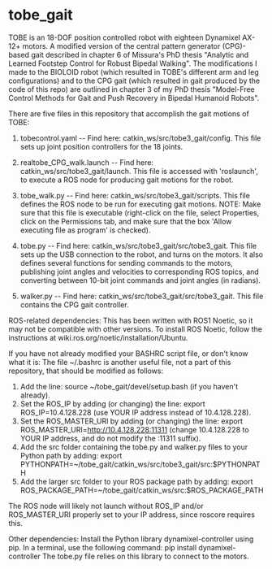 # tobe_gait

TOBE is an 18-DOF position controlled robot with eighteen Dynamixel AX-12+ motors. A modified version of the central pattern generator (CPG)-based gait described in chapter 6 of Missura's PhD thesis "Analytic and Learned Footstep Control for Robust Bipedal Walking". The modifications I made to the BIOLOID robot (which resulted in TOBE's different arm and leg configurations) and to the CPG gait (which resulted in gait produced by the code of this repo) are outlined in chapter 3 of my PhD thesis "Model-Free Control Methods for Gait and Push Recovery in Bipedal Humanoid Robots". 

There are five files in this repository that accomplish the gait motions of TOBE:
1. tobecontrol.yaml -- Find here: catkin_ws/src/tobe3_gait/config. This file sets up joint position controllers for the 18 joints.

2. realtobe_CPG_walk.launch -- Find here: catkin_ws/src/tobe3_gait/launch. This file is accessed with 'roslaunch', to execute a ROS node for producing gait motions for the robot.

3. tobe_walk.py -- Find here: catkin_ws/src/tobe3_gait/scripts. This file defines the ROS node to be run for executing gait motions. NOTE: Make sure that this file is executable (right-click on the file, select Properties, click on the Permissions tab, and make sure that the box 'Allow executing file as program' is checked).

4. tobe.py -- Find here: catkin_ws/src/tobe3_gait/src/tobe3_gait. This file sets up the USB connection to the robot, and turns on the motors. It also defines several functions for sending commands to the motors, publishing joint angles and velocities to corresponding ROS topics, and converting between 10-bit joint commands and joint angles (in radians). 

5. walker.py -- Find here: catkin_ws/src/tobe3_gait/src/tobe3_gait. This file contains the CPG gait controller. 


ROS-related dependencies:
This has been written with ROS1 Noetic, so it may not be compatible with other versions. To install ROS Noetic, follow the instructions at wiki.ros.org/noetic/installation/Ubuntu. 

If you have not already modified your BASHRC script file, or don't know what it is: 
The file ~/.bashrc is another useful file, not a part of this repository, that should be modified as follows:
1. Add the line: source ~/tobe_gait/devel/setup.bash (if you haven't already).
2. Set the ROS_IP by adding (or changing) the line: export ROS_IP=10.4.128.228 (use YOUR IP address instead of 10.4.128.228).
3. Set the ROS_MASTER_URI by adding (or changing) the line: export ROS_MASTER_URI=http://10.4.128.228:11311 (change 10.4.128.228 to YOUR IP address, and do not modify the :11311 suffix).
4. Add the src folder containing the tobe.py and walker.py files to your Python path by adding: export PYTHONPATH=~/tobe_gait/catkin_ws/src/tobe3_gait/src:$PYTHONPATH
5. Add the larger src folder to your ROS package path by adding: export ROS_PACKAGE_PATH=~/tobe_gait/catkin_ws/src:$ROS_PACKAGE_PATH

The ROS node will likely not launch without ROS_IP and/or ROS_MASTER_URI properly set to your IP address, since roscore requires this. 


Other dependencies:
Install the Python library dynamixel-controller using pip. In a terminal, use the following command: pip install dynamixel-controller
The tobe.py file relies on this library to connect to the motors. 
